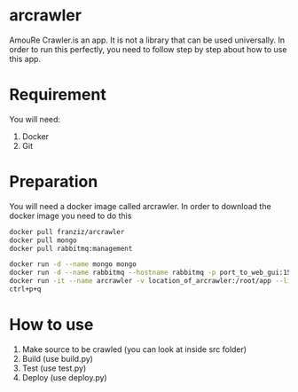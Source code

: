 # arcrawler
AmouRe Crawler.is an app. It is not a library that can be used universally. In order to run this perfectly, you need to follow step by step about how to use this app.

# Requirement
You will need:
1. Docker
2. Git

# Preparation
You will need a docker image called arcrawler. In order to download the docker image you need to do this
```bash
docker pull franziz/arcrawler
docker pull mongo
docker pull rabbitmq:management

docker run -d --name mongo mongo
docker run -d --name rabbitmq --hostname rabbitmq -p port_to_web_gui:15672 rabbitmq:management
docker run -it --name arcrawler -v location_of_arcrawler:/root/app --link mongo:mongo --link rabbitmq:rabbitmq franziz/arcrawler bash
ctrl+p+q
```

# How to use
1. Make source to be crawled (you can look at inside src folder)
2. Build (use build.py)
3. Test (use test.py)
4. Deploy (use deploy.py)

